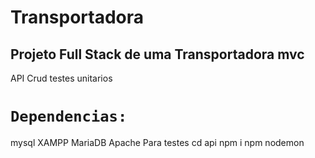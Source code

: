 # Transportadora
## Projeto Full Stack de uma Transportadora mvc

API
Crud
testes unitarios
# `Dependencias:`
mysql
XAMPP
MariaDB
Apache
Para testes
cd api
npm i
npm nodemon
